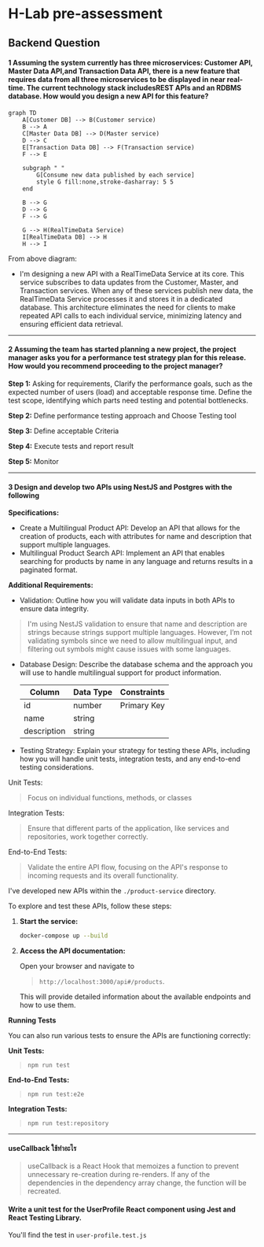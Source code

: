 # H-Lab pre-assessment

## Backend Question
#### 1 Assuming the system currently has three microservices: Customer API, Master Data API,and Transaction Data API, there is a new feature that requires data from all three microservices to be displayed in near real-time. The current technology stack includesREST APIs and an RDBMS database. How would you design a new API for this feature?

```mermaid
graph TD
    A[Customer DB] --> B(Customer service)
    B --> A
    C[Master Data DB] --> D(Master service)
    D --> C
    E[Transaction Data DB] --> F(Transaction service)
    F --> E

    subgraph " "
        G[Consume new data published by each service]
        style G fill:none,stroke-dasharray: 5 5
    end

    B --> G
    D --> G
    F --> G

    G --> H(RealTimeData Service)
    I[RealTimeData DB] --> H
    H --> I
```

From above diagram: 
- I'm designing a new API with a RealTimeData Service at its core. This service subscribes to data updates from the Customer, Master, and Transaction services. When any of these services publish new data, the RealTimeData Service processes it and stores it in a dedicated database. This architecture eliminates the need for clients to make repeated API calls to each individual service, minimizing latency and ensuring efficient data retrieval.
---

#### 2 Assuming the team has started planning a new project, the project manager asks you for a performance test strategy plan for this release. How would you recommend proceeding to the project manager?

**Step 1:** Asking for requirements, Clarify the performance goals, such as the expected number of users (load) and acceptable response time. Define the test scope, identifying which parts need testing and potential bottlenecks.

**Step 2:** Define performance testing approach and Choose Testing tool

**Step 3:** Define acceptable Criteria

**Step 4:** Execute tests and report result

**Step 5:** Monitor


----

#### 3 Design and develop two APIs using NestJS and Postgres with the following
**Specifications:**
- Create a Multilingual Product API: Develop an API that allows for the creation
of products, each with attributes for name and description that support multiple
languages.
- Multilingual Product Search API: Implement an API that enables searching for
products by name in any language and returns results in a paginated format.

**Additional Requirements:**
- Validation: Outline how you will validate data inputs in both APIs to ensure data
integrity.

> I'm using NestJS validation to ensure that name and description are strings because strings support multiple languages. However, I’m not validating symbols since we need to allow multilingual input, and filtering out symbols might cause issues with some languages.

- Database Design: Describe the database schema and the approach you will use to
handle multilingual support for product information.

    | Column | Data Type | Constraints |
    |---|---|---|
    | id | number | Primary Key |
    | name | string |  |
    | description | string |  |

- Testing Strategy: Explain your strategy for testing these APIs, including how you
will handle unit tests, integration tests, and any end-to-end testing considerations.

Unit Tests:
> Focus on individual functions, methods, or classes

Integration Tests:
> Ensure that different parts of the application, like services and repositories, work together correctly.

End-to-End Tests:
> Validate the entire API flow, focusing on the API's response to incoming requests and its overall functionality.

I've developed new APIs within the `./product-service` directory.

To explore and test these APIs, follow these steps:

1. **Start the service:**

   ```bash
   docker-compose up --build 
   ```

2. **Access the API documentation:**

   Open your browser and navigate to 
   > `http://localhost:3000/api#/products`. 
   
   This will provide detailed information about the available endpoints and how to use them.

**Running Tests**

You can also run various tests to ensure the APIs are functioning correctly:

**Unit Tests:** 
> `npm run test`

**End-to-End Tests:** 
> `npm run test:e2e`

**Integration Tests:** 
> `npm run test:repository`


-------

#### useCallback ใช้ทําอะไร

>useCallback is a React Hook that memoizes a function to prevent unnecessary re-creation during re-renders. If any of the dependencies in the dependency array change, the function will be recreated.

#### Write a unit test for the UserProfile React component using Jest and React Testing Library.
You'll find the test in 
`user-profile.test.js`